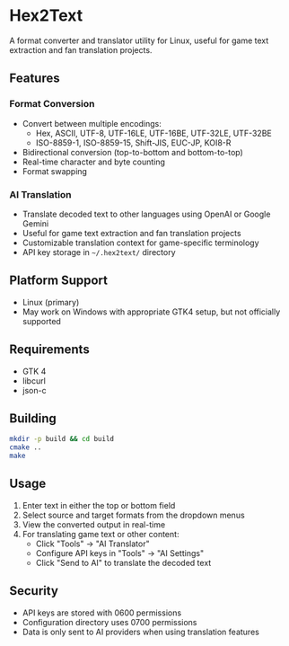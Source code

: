 # Hex2Text

A format converter and translator utility for Linux, useful for game text extraction and fan translation projects.

## Features

### Format Conversion
- Convert between multiple encodings:
  - Hex, ASCII, UTF-8, UTF-16LE, UTF-16BE, UTF-32LE, UTF-32BE
  - ISO-8859-1, ISO-8859-15, Shift-JIS, EUC-JP, KOI8-R
- Bidirectional conversion (top-to-bottom and bottom-to-top)
- Real-time character and byte counting
- Format swapping

### AI Translation
- Translate decoded text to other languages using OpenAI or Google Gemini
- Useful for game text extraction and fan translation projects
- Customizable translation context for game-specific terminology
- API key storage in `~/.hex2text/` directory

## Platform Support
- Linux (primary)
- May work on Windows with appropriate GTK4 setup, but not officially supported

## Requirements
- GTK 4
- libcurl
- json-c

## Building
```bash
mkdir -p build && cd build
cmake ..
make
```

## Usage
1. Enter text in either the top or bottom field
2. Select source and target formats from the dropdown menus
3. View the converted output in real-time
4. For translating game text or other content:
   - Click "Tools" → "AI Translator"
   - Configure API keys in "Tools" → "AI Settings"
   - Click "Send to AI" to translate the decoded text

## Security
- API keys are stored with 0600 permissions
- Configuration directory uses 0700 permissions
- Data is only sent to AI providers when using translation features
